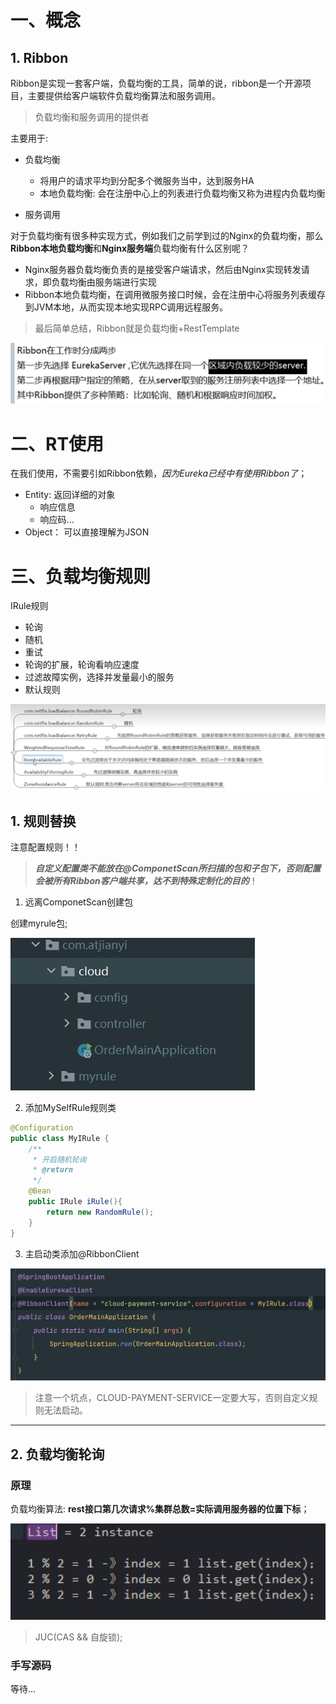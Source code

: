 # 一、概念

## 1. Ribbon

  Ribbon是实现一套客户端，负载均衡的工具，简单的说，ribbon是一个开源项目，主要提供给客户端软件负载均衡算法和服务调用。

> 负载均衡和服务调用的提供者

  主要用于:

- 负载均衡
  - 将用户的请求平均到分配多个微服务当中，达到服务HA
  - 本地负载均衡: 会在注册中心上的列表进行负载均衡又称为进程内负载均衡

- 服务调用

对于负载均衡有很多种实现方式，例如我们之前学到过的Nginx的负载均衡，那么**Ribbon本地负载均衡**和**Nginx服务端**负载均衡有什么区别呢？

- Nginx服务器负载均衡负责的是接受客户端请求，然后由Nginx实现转发请求，即负载均衡由服务端进行实现
- Ribbon本地负载均衡，在调用微服务接口时候，会在注册中心将服务列表缓存到JVM本地，从而实现本地实现RPC调用远程服务。

> 最后简单总结，Ribbon就是负载均衡+RestTemplate

![image-20230512143110950](https://raw.githubusercontent.com/Janeonly300/codeImg/main/img/image-20230512143110950.png)



# 二、RT使用	

  在我们使用，不需要引如Ribbon依赖，*因为Eureka已经中有使用Ribbon了*；

- Entity: 返回详细的对象
  - 响应信息
  - 响应码...
- Object： 可以直接理解为JSON







# 三、负载均衡规则

IRule规则

- 轮询
- 随机
- 重试
- 轮询的扩展，轮询看响应速度
- 过滤故障实例，选择并发量最小的服务
- 默认规则

![image-20230512151716247](https://raw.githubusercontent.com/Janeonly300/codeImg/main/img/image-20230512151716247.png)

## 1. 规则替换

  注意配置规则！！

>  ***自定义配置类不能放在@ComponetScan所扫描的包和子包下，否则配置会被所有Ribbon客户端共享，达不到特殊定制化的目的***！

1. 远离ComponetScan创建包

创建myrule包;

![image-20230523191133311](https://raw.githubusercontent.com/Janeonly300/codeImg/main/img/image-20230523191133311.png)

2. 添加MySelfRule规则类

```java
@Configuration
public class MyIRule {
    /**
     * 开启随机轮询
     * @return
     */
    @Bean
    public IRule iRule(){
        return new RandomRule();
    }
}
```

3. 主启动类添加@RibbonClient

![image-20230523191322049](https://raw.githubusercontent.com/Janeonly300/codeImg/main/img/image-20230523191322049.png)

> 注意一个坑点，CLOUD-PAYMENT-SERVICE一定要大写，否则自定义规则无法启动。

---



## 2. 负载均衡轮询

### 原理

  负载均衡算法: **rest接口第几次请求%集群总数=实际调用服务器的位置下标**；

![image-20230523212333495](https://raw.githubusercontent.com/Janeonly300/codeImg/main/img/image-20230523212333495.png)

> JUC(CAS && 自旋锁);

### 手写源码

等待...

